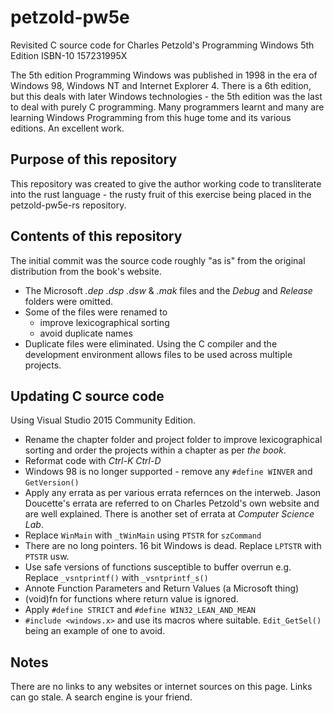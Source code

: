 # petzold-pw5e
Revisited C source code for Charles Petzold's Programming Windows 5th Edition ISBN-10 157231995X

The 5th edition Programming Windows was published in 1998 in the era of Windows 98,
 Windows NT and Internet Explorer 4. There is a 6th edition, but this deals with
 later Windows technologies - the 5th edition was the last to deal with purely C
 programming. Many programmers learnt and many are learning Windows Programming
 from this huge tome and its various editions. An excellent work.

Purpose of this repository
--------------------------

This repository was created to give the author working code to transliterate into
 the rust language - the rusty fruit of this exercise being placed in the
 petzold-pw5e-rs repository.

Contents of this repository
---------------------------

The initial commit was the source code roughly "as is" from the original
 distribution from the book's website.

- The Microsoft *.dep* *.dsp* *.dsw* & *.mak* files and the *Debug* and *Release*
  folders were omitted.
- Some of the files were renamed to
  - improve lexicographical sorting
  - avoid duplicate names
- Duplicate files were eliminated. Using the C compiler and the development
  environment allows files to be used across multiple projects.

Updating C source code
----------------------

Using Visual Studio 2015 Community Edition.

- Rename the chapter folder and project folder to improve lexicographical
   sorting and order the projects within a chapter as per *the book*.
- Reformat code with *Ctrl-K Ctrl-D*
- Windows 98 is no longer supported - remove any `#define WINVER` and
   `GetVersion()`
- Apply any errata as per various errata refernces on the interweb. Jason Doucette's
   errata are referred to on Charles Petzold's own website and are well explained.
   There is another set of errata at *Computer Science Lab*.
- Replace `WinMain` with `_tWinMain` using `PTSTR` for `szCommand`
- There are no long pointers. 16 bit Windows is dead. Replace `LPTSTR` with `PTSTR` usw.
- Use safe versions of functions susceptible to buffer overrun e.g. Replace
   `_vsntprintf()` with `_vsntprintf_s()`
- Annote Function Parameters and Return Values (a Microsoft thing)
- (void)fn for functions where return value is ignored.
- Apply `#define STRICT` and `#define WIN32_LEAN_AND_MEAN`
- `#include <windows.x>` and use its macros where suitable. `Edit_GetSel()`
   being an example of one to avoid.

Notes
-----

There are no links to any websites or internet sources on this page. Links can
 go stale. A search engine is your friend.